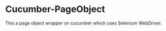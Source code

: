 Cucumber-PageObject
====================

This a page object wrapper on cucumber which uses Selenium WebDriver.
